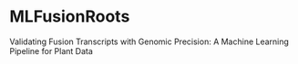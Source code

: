 # MLFusionRoots
Validating Fusion Transcripts with Genomic Precision: A Machine Learning Pipeline for Plant Data

